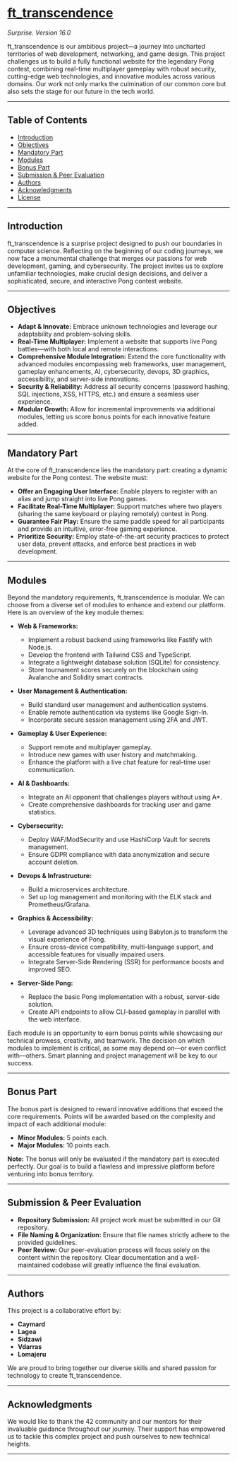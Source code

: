 # [ft_transcendence](https://github.com/sidizawi/ft_transcendence/blob/main/en.subject.pdf)

*Surprise. Version 16.0*

ft_transcendence is our ambitious project—a journey into uncharted territories of web development, networking, and game design. This project challenges us to build a fully functional website for the legendary Pong contest, combining real-time multiplayer gameplay with robust security, cutting-edge web technologies, and innovative modules across various domains. Our work not only marks the culmination of our common core but also sets the stage for our future in the tech world.

---

## Table of Contents
- [Introduction](#introduction)
- [Objectives](#objectives)
- [Mandatory Part](#mandatory-part)
- [Modules](#modules)
- [Bonus Part](#bonus-part)
- [Submission & Peer Evaluation](#submission--peer-evaluation)
- [Authors](#authors)
- [Acknowledgments](#acknowledgments)
- [License](#license)

---

## Introduction

ft_transcendence is a surprise project designed to push our boundaries in computer science. Reflecting on the beginning of our coding journeys, we now face a monumental challenge that merges our passions for web development, gaming, and cybersecurity. The project invites us to explore unfamiliar technologies, make crucial design decisions, and deliver a sophisticated, secure, and interactive Pong contest website.

---

## Objectives

- **Adapt & Innovate:** Embrace unknown technologies and leverage our adaptability and problem-solving skills.
- **Real-Time Multiplayer:** Implement a website that supports live Pong battles—with both local and remote interactions.
- **Comprehensive Module Integration:** Extend the core functionality with advanced modules encompassing web frameworks, user management, gameplay enhancements, AI, cybersecurity, devops, 3D graphics, accessibility, and server-side innovations.
- **Security & Reliability:** Address all security concerns (password hashing, SQL injections, XSS, HTTPS, etc.) and ensure a seamless user experience.
- **Modular Growth:** Allow for incremental improvements via additional modules, letting us score bonus points for each innovative feature added.

---

## Mandatory Part

At the core of ft_transcendence lies the mandatory part: creating a dynamic website for the Pong contest. The website must:

- **Offer an Engaging User Interface:** Enable players to register with an alias and jump straight into live Pong games.
- **Facilitate Real-Time Multiplayer:** Support matches where two players (sharing the same keyboard or playing remotely) contest in Pong.
- **Guarantee Fair Play:** Ensure the same paddle speed for all participants and provide an intuitive, error-free gaming experience.
- **Prioritize Security:** Employ state-of-the-art security practices to protect user data, prevent attacks, and enforce best practices in web development.

---

## Modules

Beyond the mandatory requirements, ft_transcendence is modular. We can choose from a diverse set of modules to enhance and extend our platform. Here is an overview of the key module themes:

- **Web & Frameworks:** 
  - Implement a robust backend using frameworks like Fastify with Node.js.
  - Develop the frontend with Tailwind CSS and TypeScript.
  - Integrate a lightweight database solution (SQLite) for consistency.
  - Store tournament scores securely on the blockchain using Avalanche and Solidity smart contracts.

- **User Management & Authentication:**
  - Build standard user management and authentication systems.
  - Enable remote authentication via systems like Google Sign-In.
  - Incorporate secure session management using 2FA and JWT.

- **Gameplay & User Experience:**
  - Support remote and multiplayer gameplay.
  - Introduce new games with user history and matchmaking.
  - Enhance the platform with a live chat feature for real-time user communication.

- **AI & Dashboards:**
  - Integrate an AI opponent that challenges players without using A*.
  - Create comprehensive dashboards for tracking user and game statistics.

- **Cybersecurity:**
  - Deploy WAF/ModSecurity and use HashiCorp Vault for secrets management.
  - Ensure GDPR compliance with data anonymization and secure account deletion.

- **Devops & Infrastructure:**
  - Build a microservices architecture.
  - Set up log management and monitoring with the ELK stack and Prometheus/Grafana.

- **Graphics & Accessibility:**
  - Leverage advanced 3D techniques using Babylon.js to transform the visual experience of Pong.
  - Ensure cross-device compatibility, multi-language support, and accessible features for visually impaired users.
  - Integrate Server-Side Rendering (SSR) for performance boosts and improved SEO.

- **Server-Side Pong:**
  - Replace the basic Pong implementation with a robust, server-side solution.
  - Create API endpoints to allow CLI-based gameplay in parallel with the web interface.

Each module is an opportunity to earn bonus points while showcasing our technical prowess, creativity, and teamwork. The decision on which modules to implement is critical, as some may depend on—or even conflict with—others. Smart planning and project management will be key to our success.

---

## Bonus Part

The bonus part is designed to reward innovative additions that exceed the core requirements. Points will be awarded based on the complexity and impact of each additional module:

- **Minor Modules:** 5 points each.
- **Major Modules:** 10 points each.

**Note:** The bonus will only be evaluated if the mandatory part is executed perfectly. Our goal is to build a flawless and impressive platform before venturing into bonus territory.

---

## Submission & Peer Evaluation

- **Repository Submission:** All project work must be submitted in our Git repository.
- **File Naming & Organization:** Ensure that file names strictly adhere to the provided guidelines.
- **Peer Review:** Our peer-evaluation process will focus solely on the content within the repository. Clear documentation and a well-maintained codebase will greatly influence the final evaluation.

---

## Authors

This project is a collaborative effort by:  
- **Caymard**  
- **Lagea**  
- **Sidzawi**  
- **Vdarras**  
- **Lomajeru**

We are proud to bring together our diverse skills and shared passion for technology to create ft_transcendence.

---

## Acknowledgments

We would like to thank the 42 community and our mentors for their invaluable guidance throughout our journey. Their support has empowered us to tackle this complex project and push ourselves to new technical heights.

---
